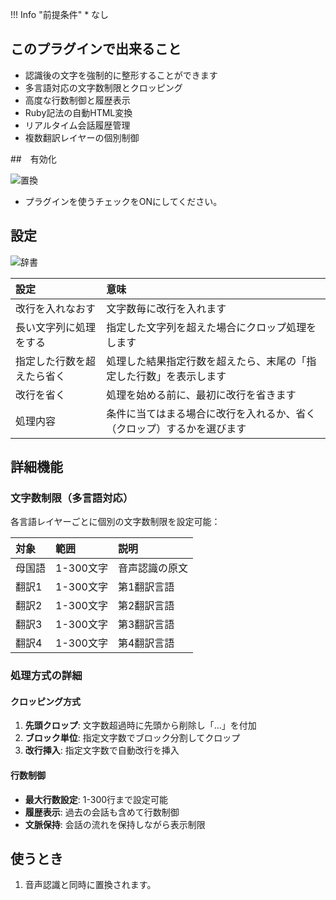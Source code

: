 !!! Info "前提条件"
    * なし

## このプラグインで出来ること

* 認識後の文字を強制的に整形することができます
* 多言語対応の文字数制限とクロッピング
* 高度な行数制御と履歴表示
* Ruby記法の自動HTML変換
* リアルタイム会話履歴管理
* 複数翻訳レイヤーの個別制御

##　有効化

![置換](images/plugin_forcestyle_p1.png)

* プラグインを使うチェックをONにしてください。

## 設定

![辞書](images/plugin_forcestyle_p2.png)

|設定|意味|
|:--|:---|
|改行を入れなおす|文字数毎に改行を入れます|
|長い文字列に処理をする|指定した文字列を超えた場合にクロップ処理をします|
|指定した行数を超えたら省く|処理した結果指定行数を超えたら、末尾の「指定した行数」を表示します|
|改行を省く|処理を始める前に、最初に改行を省きます|
|処理内容|条件に当てはまる場合に改行を入れるか、省く（クロップ）するかを選びます|

## 詳細機能

### 文字数制限（多言語対応）

各言語レイヤーごとに個別の文字数制限を設定可能：

| 対象 | 範囲 | 説明 |
|:----|:-----|:-----|
| 母国語 | 1-300文字 | 音声認識の原文 |
| 翻訳1 | 1-300文字 | 第1翻訳言語 |
| 翻訳2 | 1-300文字 | 第2翻訳言語 |
| 翻訳3 | 1-300文字 | 第3翻訳言語 |
| 翻訳4 | 1-300文字 | 第4翻訳言語 |

### 処理方式の詳細

#### クロッピング方式
1. **先頭クロップ**: 文字数超過時に先頭から削除し「…」を付加
2. **ブロック単位**: 指定文字数でブロック分割してクロップ
3. **改行挿入**: 指定文字数で自動改行を挿入

#### 行数制御
- **最大行数設定**: 1-300行まで設定可能
- **履歴表示**: 過去の会話も含めて行数制御
- **文脈保持**: 会話の流れを保持しながら表示制限

## 使うとき

1. 音声認識と同時に置換されます。
